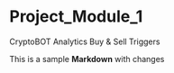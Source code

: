 # Project_Module_1
CryptoBOT Analytics Buy &amp; Sell Triggers

This is a sample **Markdown** with changes 